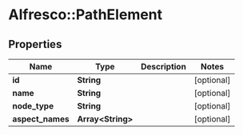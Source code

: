 # Alfresco::PathElement

## Properties
Name | Type | Description | Notes
------------ | ------------- | ------------- | -------------
**id** | **String** |  | [optional] 
**name** | **String** |  | [optional] 
**node_type** | **String** |  | [optional] 
**aspect_names** | **Array&lt;String&gt;** |  | [optional] 


